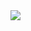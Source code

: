 <img src="https://interpretation.connectedacademy.io/course/content/media/small/example-2.jpg" data-4c="e7e99de0-7239-2d61-952c-94eae27523f1">
<script type="text/json" data-4c-meta="e7e99de0-7239-2d61-952c-94eae27523f1">
{"context":[{"credit":"CONDEMNED - who suffers the most when societies collapse? by Robin Hammond","youtube_id":"https://www.youtube.com/watch?v=TEzRCJy9aeY"},{"credit":"Robin Hammond","src":"http://www.robinhammond.co.uk/wp-content/gallery/condemned/Condemned01.jpg"},{"credit":"Robin Hammond","src":"http://www.robinhammond.co.uk/wp-content/gallery/condemned/Condemned04.jpg"},{"credit":"Robin Hammond","src":"http://www.robinhammond.co.uk/wp-content/gallery/condemned/Condemned16.jpg"}],"links":[{"title":"One Day In My World","url":"http://www.onedayinmyworld.com/"},{"title":"Mentally ill shackled and neglected in Africa’s crisis regions","url":"http://www.pbs.org/newshour/art/mentally-ill-shackled-and-neglected-in-africas-crisis-regions/"},{"title":"Witness Change","url":"https://witnesschange.org/condemned/"}],"backStory":{"text":"Mental illness in South Sudan is often attributed to witchcraft. This means the mentally ill are frequently ostracized, and regarded as a danger to society. Many end up in prison. South Sudan’s animist and Christian cultures treat mental illness with traditional cures or prayers, practices that many professionals see as insufficient or as sheer profiteering. Juba has only a handful of qualified psychiatrists and psychologists, but international NGOs are working with the Sudanese authorities to improve conditions for the mentally ill.","author":"Robin Hammond","publication":"NOOR for Handicap International","publicationUrl":"","date":"April 2, 2016"},"creativeCommons":{"credit":"Robin Hammond","year":"2016","copyright":"All rights reserved","codeOfEthics":"Photojournalist","description":"Hellen Alfred (41) lives with a mental health condition, in Juba, South Sudan. She says she fell ill after the birth of her sixth child."}}
</script>
